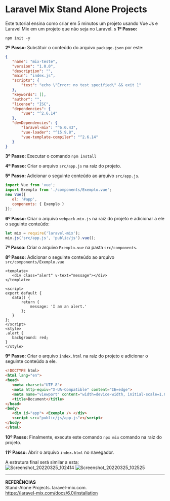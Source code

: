 # Laravel Mix Stand Alone Projects

Este tutorial ensina como criar em 5 minutos um projeto usando Vue Js e Laravel Mix em um projeto que não seja no Laravel.
s
__1º Passo:__
```batch
npm init -y
```

__2º Passo:__
Substituir o conteúdo do arquivo ``package.json`` por este:
```json
{
   "name": "mix-teste",
   "version": "1.0.0",
   "description": "",
   "main": "index.js",
   "scripts": {
       "test": "echo \"Error: no test specified\" && exit 1"
   },
   "keywords": [],
   "author": "",
   "license": "ISC",
   "dependencies": {
       "vue": "^2.6.14"
   },
   "devDependencies": {
       "laravel-mix": "^6.0.43",
       "vue-loader": "^15.9.8",
       "vue-template-compiler": "^2.6.14"
   }
}
```

__3º Passo:__
Executar o comando 
```npm install```

__4º Passo:__
Criar o arquivo ``src/app.js`` na raiz do projeto.

__5º Passo:__
Adicionar o seguinte conteúdo ao arquivo ``src/app.js``.
```js
import Vue from 'vue';
import Exemplo from './components/Exemplo.vue';
new Vue({
   el: '#app',
   components: { Exemplo }
});
```

__6º Passo:__
Criar o arquivo ``webpack.mix.js`` na raiz do projeto e adicionar a ele o seguinte conteúdo:
```js
let mix = require('laravel-mix');
mix.js('src/app.js', 'public/js').vue();
```

__7º Passo:__
Criar o arquivo ``Exemplo.vue`` na pasta ``src/components``.

__8º Passo:__
Adicionar o seguinte conteúdo ao arquivo ``src/components/Exemplo.vue``
```vue
<template>
   <div class="alert" v-text="message"></div>
</template>
 
<script>
export default {
   data() {
       return {
           message: 'I am an alert.'
       };
   }
};
</script>
<style>
.alert {
   background: red;
}
</style>
```
__9º Passo:__
Criar o arquivo ``index.html`` na raiz do projeto e adicionar o seguinte conteúdo a ele.
```html
<!DOCTYPE html>
<html lang="en">
<head>
   <meta charset="UTF-8">
   <meta http-equiv="X-UA-Compatible" content="IE=edge">
   <meta name="viewport" content="width=device-width, initial-scale=1.0">
   <title>Document</title>
</head>
<body>
   <div id="app"> <Exemplo /> </div>
   <script src="public/js/app.js"></script>
</body>
</html>
```
__10º Passo:__
Finalmente, execute este comando ``npx mix`` comando na raiz do projeto.

__11º Passo:__
Abrir o arquivo ``index.html`` no navegador.

A estrutura final será similar a esta:<br>
![Screenshot_20220325_102414](https://user-images.githubusercontent.com/7841603/160128975-492e91d6-ab80-4d5b-b636-1a4fb9cfd98c.png)
![Screenshot_20220325_102525](https://user-images.githubusercontent.com/7841603/160129142-a06556b9-d8e0-423d-96b0-252eb527489e.png)

-----
__REFERÊNCIAS__<br>
Stand-Alone Projects. laravel-mix.com.<br>
https://laravel-mix.com/docs/6.0/installation
